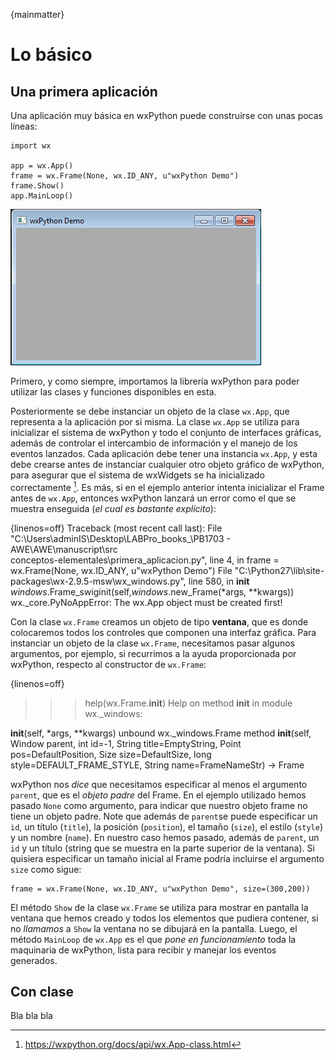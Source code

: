 {mainmatter}

# Lo básico

## Una primera aplicación

Una aplicación muy básica en wxPython puede construirse con unas pocas líneas:

    import wx

    app = wx.App()
    frame = wx.Frame(None, wx.ID_ANY, u"wxPython Demo")
    frame.Show()
    app.MainLoop()

![Imagen 01](images/conceptos-elementales/primera_aplicacion.png)

Primero, y como siempre, importamos la librería wxPython para poder utilizar 
las clases y funciones disponibles en esta. 

Posteriormente se debe instanciar un objeto de la clase `wx.App`, que representa 
a la aplicación por si misma. La clase `wx.App` se utiliza para inicializar 
el sistema de wxPython y todo el conjunto de interfaces gráficas, además de controlar 
el intercambio de información y el manejo de los eventos lanzados. 
Cada aplicación debe tener una instancia `wx.App`, y esta debe crearse antes de 
instanciar cualquier otro objeto gráfico de wxPython, para asegurar que el 
sistema de wxWidgets se ha inicializado correctamente [^wxapp]. Es más, si en el ejemplo 
anterior intenta inicializar el Frame antes de `wx.App`, entonces wxPython lanzará un 
error como el que se muestra enseguida (*el cual es bastante explícito*):

{linenos=off}
    Traceback (most recent call last):
      File "C:\Users\adminIS\Desktop\LABPro\_books_\PB1703 - AWE\AWE\manuscript\src\
    conceptos-elementales\primera_aplicacion.py", line 4, in <module>
        frame = wx.Frame(None, wx.ID_ANY, u"wxPython Demo")
      File "C:\Python27\lib\site-packages\wx-2.9.5-msw\wx\_windows.py", line 580, in
     __init__
        _windows_.Frame_swiginit(self,_windows_.new_Frame(*args, **kwargs))
    wx._core.PyNoAppError: The wx.App object must be created first!

[^wxapp]: https://wxpython.org/docs/api/wx.App-class.html

Con la clase `wx.Frame` creamos un objeto de tipo **ventana**, que es donde colocaremos 
todos los controles que componen una interfaz gráfica. Para instanciar un objeto de la clase 
`wx.Frame`, necesitamos pasar algunos argumentos, por ejemplo, si recurrimos a la ayuda 
proporcionada por wxPython, respecto al constructor de `wx.Frame`:

{linenos=off}
  >>> help(wx.Frame.__init__)
  Help on method __init__ in module wx._windows:

  __init__(self, *args, **kwargs) unbound wx._windows.Frame method
      __init__(self, Window parent, int id=-1, String title=EmptyString, 
          Point pos=DefaultPosition, Size size=DefaultSize, 
          long style=DEFAULT_FRAME_STYLE, String name=FrameNameStr) -> Frame

wxPython nos *dice* que necesitamos especificar al menos el argumento `parent`, que es 
el *objeto padre* del Frame. En el ejemplo utilizado hemos pasado `None` como argumento, 
para indicar que nuestro objeto frame no tiene un objeto padre. Note que además de 
`parent`se puede especificar un `id`, un título (`title`), la posición (`position`), 
el tamaño (`size`), el estilo (`style`) y un nombre (`name`). En nuestro caso 
hemos pasado, además de `parent`, un `id` y un título (string que se muestra en la parte 
superior de la ventana). Si quisiera especificar un tamaño inicial al Frame podría incluirse 
el argumento `size` como sigue:

    frame = wx.Frame(None, wx.ID_ANY, u"wxPython Demo", size=(300,200))

El método `Show` de la clase `wx.Frame` se utiliza para mostrar en pantalla la ventana que hemos 
creado y todos los elementos que pudiera contener, si no *llamamos* a `Show` la ventana no 
se dibujará en la pantalla. Luego, el método `MainLoop` de `wx.App` es el que *pone en funcionamiento* 
toda la maquinaria de wxPython, lista para recibir y manejar los eventos generados.

## Con clase

Bla bla bla 
